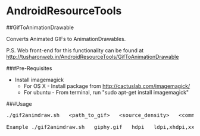 # AndroidResourceTools

##GifToAnimationDrawable

Converts Animated GIFs to AnimationDrawables.

P.S. Web front-end for this functionality can be found at http://tusharonweb.in/AndroidResourceTools/GifToAnimationDrawable

###Pre-Requisites

- Install imagemagick
  - For OS X   - Install package from http://cactuslab.com/imagemagick/
  - For ubuntu - From terminal, run "sudo apt-get install imagemagick"

###Usage

<pre>./gif2animdraw.sh   &lt;path_to_gif&gt;   &lt;source_density&gt;   &lt;comma_seperated_target_densities_without_space&gt;

Example ./gif2animdraw.sh   giphy.gif   hdpi   ldpi,xhdpi,xxhdpi</pre>
